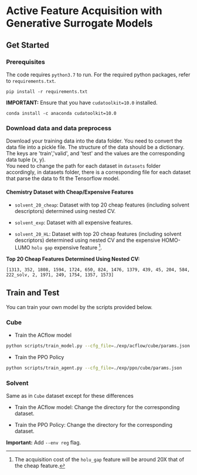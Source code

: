 # Active Feature Acquisition with Generative Surrogate Models
## Get Started

### Prerequisites

The code requires `python3.7` to run. For the required python packages, refer to `requirements.txt`.
```
pip install -r requirements.txt
```

**IMPORTANT:** Ensure that you have `cudatoolkit=10.0` installed.
```
conda install -c anaconda cudatoolkit=10.0
```

### Download data and data preprocess

Download your training data into the data folder. You need to convert the data file into a pickle file. The structure of the data should be a dictionary. The keys are 'train','valid', and 'test' and the values are the corresponding data tuple (x, y).
<br />
You need to change the path for each dataset in `datasets` folder accordingly, in datasets folder, there is a corresponding file for each dataset that parse the data to fit the Tensorflow model.

#### Chemistry Dataset with Cheap/Expensive Features

- `solvent_20_cheap`: Dataset with top 20 cheap features (including solvent descriptors) determined using nested CV.

- `solvent_exp`: Dataset with all expensive features.

- `solvent_20_HL`: Dataset with top 20 cheap features (including solvent descriptors) determined using nested CV and the expensive HOMO-LUMO `holu gap` expensive feature [^1]. 

**Top 20 Cheap Features Determined Using Nested CV:**
```
[1313, 352, 1808, 1594, 1724, 650, 824, 1476, 1379, 439, 45, 204, 584, 222_solv, 2, 1971, 249, 1754, 1357, 1573]
```

## Train and Test

You can train your own model by the scripts provided below.

### Cube

- Train the ACflow model

``` bash
python scripts/train_model.py --cfg_file=./exp/acflow/cube/params.json
```

- Train the PPO Policy
``` bash
python scripts/train_agent.py --cfg_file=./exp/ppo/cube/params.json
```

### Solvent

Same as in `Cube` dataset except for these differences

- Train the ACflow model: Change the directory for the corresponding dataset.

- Train the PPO Policy: Change the directory for the corresponding dataset.

**Important:** Add `--env reg` flag.

[^1]: The acquisition cost of the `holu_gap` feature will be around 20X that of the cheap feature.
